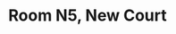---
basin: En-Suite
cudn: true
floor: Second
grade: 8
images: []
living_room: 'Yes'
location: New Court
name: N5
network: Wired and Wireless
title: Room N5, New Court
---